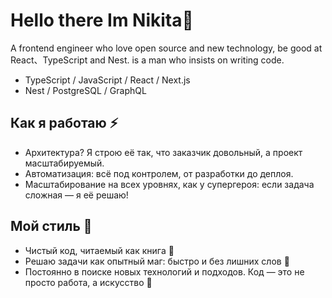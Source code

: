 <h1>Hello there Im Nikita👋 </h1>

A frontend engineer who love open source and new technology, be good at React、TypeScript and Nest. is a man who insists on writing code.

- TypeScript / JavaScript / React / Next.js
- Nest / PostgreSQL / GraphQL

## Как я работаю ⚡

- Архитектура? Я строю её так, что заказчик довольный, а проект масштабируемый.
- Автоматизация: всё под контролем, от разработки до деплоя.
- Масштабирование на всех уровнях, как у супергероя: если задача сложная — я её решаю!

## Мой стиль 🚀

- Чистый код, читаемый как книга 📖
- Решаю задачи как опытный маг: быстро и без лишних слов 🔮
- Постоянно в поиске новых технологий и подходов. Код — это не просто работа, а искусство 🎨
